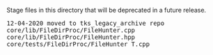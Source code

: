 Stage files in this directory that will be deprecated in a future release.
<pre>12-04-2020 moved to tks_legacy_archive repo
core/lib/FileDirProc/FileHunter.cpp
core/lib/FileDirProc/FileHunter.hpp
core/tests/FileDirProc/FileHunter_T.cpp
</pre>

